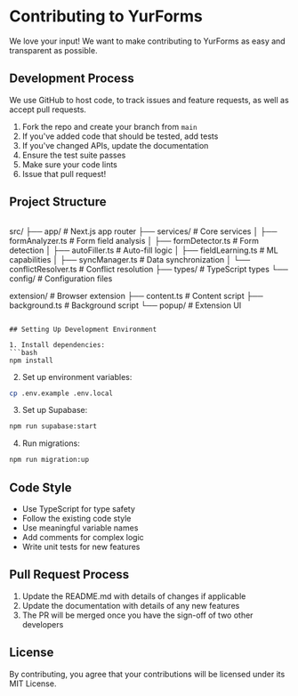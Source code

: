 # Contributing to YurForms

We love your input! We want to make contributing to YurForms as easy and transparent as possible.

## Development Process

We use GitHub to host code, to track issues and feature requests, as well as accept pull requests.

1. Fork the repo and create your branch from `main`
2. If you've added code that should be tested, add tests
3. If you've changed APIs, update the documentation
4. Ensure the test suite passes
5. Make sure your code lints
6. Issue that pull request!

## Project Structure

 ```
```

src/
├── app/           # Next.js app router
├── services/      # Core services
│   ├── formAnalyzer.ts    # Form field analysis
│   ├── formDetector.ts    # Form detection
│   ├── autoFiller.ts      # Auto-fill logic
│   ├── fieldLearning.ts   # ML capabilities
│   ├── syncManager.ts     # Data synchronization
│   └── conflictResolver.ts # Conflict resolution
├── types/         # TypeScript types
└── config/        # Configuration files

extension/         # Browser extension
├── content.ts     # Content script
├── background.ts  # Background script
└── popup/         # Extension UI

```plaintext

## Setting Up Development Environment

1. Install dependencies:
```bash
npm install
 ```

2. Set up environment variables:
```bash
cp .env.example .env.local
 ```

3. Set up Supabase:
```bash
npm run supabase:start
 ```

4. Run migrations:
```bash
npm run migration:up
 ```

## Code Style
- Use TypeScript for type safety
- Follow the existing code style
- Use meaningful variable names
- Add comments for complex logic
- Write unit tests for new features
## Pull Request Process
1. Update the README.md with details of changes if applicable
2. Update the documentation with details of any new features
3. The PR will be merged once you have the sign-off of two other developers
## License
By contributing, you agree that your contributions will be licensed under its MIT License.
